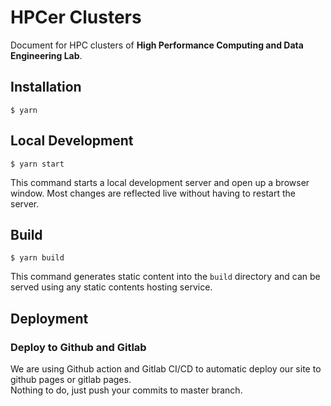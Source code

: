 # HPCer Clusters
Document for HPC clusters of **High Performance Computing and Data Engineering Lab**.

## Installation

```
$ yarn
```

## Local Development

```
$ yarn start
```

This command starts a local development server and open up a browser window. Most changes are reflected live without having to restart the server.

## Build

```
$ yarn build
```

This command generates static content into the `build` directory and can be served using any static contents hosting service.

## Deployment

### Deploy to Github and Gitlab
We are using Github action and Gitlab CI/CD to automatic deploy our site to github pages or gitlab pages.  
Nothing to do, just push your commits to master branch.
